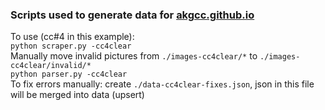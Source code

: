 ### Scripts used to generate data for [akgcc.github.io](https://akgcc.github.io/)
To use (cc#4 in this example):\
`python scraper.py -cc4clear`\
Manually move invalid pictures from `./images-cc4clear/*` to `./images-cc4clear/invalid/*`\
`python parser.py -cc4clear`\
To fix errors manually: create `./data-cc4clear-fixes.json`, json in this file will be merged into data (upsert)
